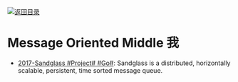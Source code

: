 [![返回目录](https://parg.co/UGo)](https://github.com/wxyyxc1992/Awesome-Links)

# Message Oriented Middle 我

* [2017-Sandglass #Project# #Go#](https://github.com/celrenheit/sandglass): Sandglass is a distributed, horizontally scalable, persistent, time sorted message queue.
